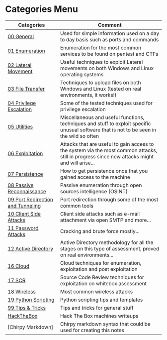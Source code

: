 # Categories Menu
|Categories|Comment|
|----------|-------|
|[00 General](https://shuciran.github.io/categories/00-general/)| Used for simple information used on a day to day basis such as ports and commands |
|[01 Enumeration](https://shuciran.github.io/categories/01-enumeration/)| Enumeration for the most common services to be found on pentest and CTFs |
|[02 Lateral Movement](https://shuciran.github.io/categories/02-lateral-movement/)| Useful techniques to exploit Lateral movements on both Windows and Linux operating systems |
|[03 File Transfer](https://shuciran.github.io/categories/03-file-transfer/)| Techniques to upload files on both Windows and Linux (tested on real environments, it works!) |
|[04 Privilege Escalation](https://shuciran.github.io/categories/04-privilege-escalation/)| Some of the tested techniques used for privilege escalation |
|[05 Utilities](https://shuciran.github.io/categories/05-utilities/) | Miscellaneous and useful functions, techniques and stuff to exploit specific unusual software that is not to be seen in the wild so often |
|[06 Exploitation](https://shuciran.github.io/categories/06-exploitation/) | Attacks that are useful to gain access to the system via the most common attacks, still in progress since new attacks might and will arise... |
|[07 Persistence](https://shuciran.github.io/categories/07-persistence/) | How to get persistence once that you gained access to the machine |
|[08 Passive Reconnaissance](https://shuciran.github.io/categories/08-passive-reconnaissance/)| Passive enumeration through open sources intelligence (OSINT) |
|[09 Port Redirection and Tunneling](https://shuciran.github.io/categories/09-port-redirection-and-tunneling/)| Port redirection through some of the most common tools |
|[10 Client Side Attacks](https://shuciran.github.io/categories/10-client-side-attacks/) | Client side attacks such as e-mail attachment via open SMTP and more... |
|[11 Password Attacks](https://shuciran.github.io/categories/11-password-attacks/)| Cracking and brute force mostly...|
|[12 Active Directory](https://shuciran.github.io/categories/12-active-directory/)| Active Directory methodology for all the stages on this type of assessment, proved on real environments...|
|[16 Cloud](https://shuciran.github.io/categories/16-cloud/)| Cloud techniques for enumeration, exploitation and post exploitation |
|[17 SCR](https://shuciran.github.io/categories/17-scr/)| Source Code Review techniques for exploitation on whitebox assessment | 
|[18 Wireless](https://shuciran.github.io/categories/18-wireless/) | Most common wireless attacks | 
|[19 Python Scripting](https://shuciran.github.io/categories/19-python-scripting/) | Python scripting tips and templates |
|[99 Tips & Tricks](https://shuciran.github.io/categories/99-tips-tricks/) | Tips and tricks for general stuff |
|[HackTheBox](https://shuciran.github.io/categories/hackthebox/) | Hack The Box machines writeups | 
|[Chirpy Markdown]| Chirpy markdown syntax that could be used for creating this notes | 




